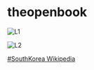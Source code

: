 # theopenbook

![L1](https://en.wikipedia.org/wiki/File:Changdeokgung_Garden_Pavillion_(1509046103).jpg)

![L2](https://en.wikipedia.org/wiki/File:Korean_book-Jikji-Selected_Teachings_of_Buddhist_Sages_and_Seon_Masters-1377.jpg)

[#SouthKorea Wikipedia](https://en.wikipedia.org/wiki/South_Korea)

